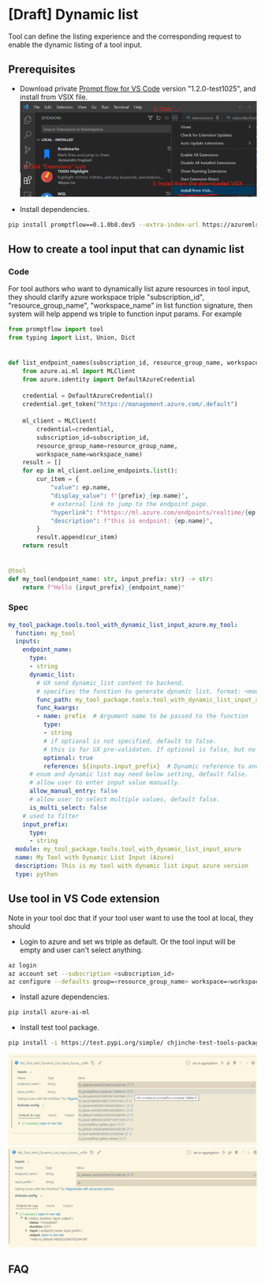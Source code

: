 # [Draft] Dynamic list

Tool can define the listing experience and the corresponding request to enable the dynamic listing of a tool input.

## Prerequisites

- Download private [Prompt flow for VS Code](https://aka.ms/pfvsctest) version "1.2.0-test1025", and install from VSIX file.
![Install private extension](../../media/how-to-guides/develop-a-tool/install-private-extension.png)

- Install dependencies.
```sh
pip install promptflow==0.1.0b8.dev5 --extra-index-url https://azuremlsdktestpypi.azureedge.net/promptflow
```

## How to create a tool input that can dynamic list

### Code

For tool authors who want to dynamically list azure resources in tool input, they should clarify azure workspace triple "subscription_id", "resource_group_name", "workspace_name" in list function signature, then system will help append ws triple to function input params. For example

```python
from promptflow import tool
from typing import List, Union, Dict


def list_endpoint_names(subscription_id, resource_group_name, workspace_name, prefix: str = "") -> List[Dict[str, Union[str, int, float, list, Dict]]]:
    from azure.ai.ml import MLClient
    from azure.identity import DefaultAzureCredential

    credential = DefaultAzureCredential()
    credential.get_token("https://management.azure.com/.default")

    ml_client = MLClient(
        credential=credential,
        subscription_id=subscription_id,
        resource_group_name=resource_group_name,
        workspace_name=workspace_name)
    result = []
    for ep in ml_client.online_endpoints.list():
        cur_item = {
            "value": ep.name,
            "display_value": f"{prefix}_{ep.name}",
            # external link to jump to the endpoint page.
            "hyperlink": f"https://ml.azure.com/endpoints/realtime/{ep.name}/detail?wsid=/subscriptions/{subscription_id}/resourceGroups/{resource_group_name}/providers/Microsoft.MachineLearningServices/workspaces/{workspace_name}",
            "description": f"this is endpoint: {ep.name}",
        }
        result.append(cur_item)
    return result


@tool
def my_tool(endpoint_name: str, input_prefix: str) -> str:
    return f"Hello {input_prefix}_{endpoint_name}"
```

### Spec
```yaml
my_tool_package.tools.tool_with_dynamic_list_input_azure.my_tool:
  function: my_tool
  inputs:
    endpoint_name:
      type:
      - string
      dynamic_list:
        # UX send dynamic_list content to backend.
        # specifies the function to generate dynamic list. format: <module>.<func>
        func_path: my_tool_package.tools.tool_with_dynamic_list_input_azure.list_endpoint_names
        func_kwargs: 
        - name: prefix  # Argument name to be passed to the function
          type: 
          - string
          # if optional is not specified, default to false.
          # this is for UX pre-validaton. If optional is false, but no input. UX can throw error in advanced.
          optional: true
          reference: ${inputs.input_prefix}  # Dynamic reference to another input parameter
      # enum and dynamic list may need below setting, default false.
      # allow user to enter input value manually.
      allow_manual_entry: false
      # allow user to select multiple values, default false.
      is_multi_select: false
    # used to filter 
    input_prefix:
      type:
      - string
  module: my_tool_package.tools.tool_with_dynamic_list_input_azure
  name: My Tool with Dynamic List Input (Azure)
  description: This is my tool with dynamic list input azure version
  type: python
```

## Use tool in VS Code extension

Note in your tool doc that if your tool user want to use the tool at local, they should

- Login to azure and set ws triple as default. Or the tool input will be empty and user can't select anything.

```sh
az login
az account set --subscription <subscription_id>
az configure --defaults group=<resource_group_name> workspace=<workspace_name>
```
- Install azure dependencies.
```sh
pip install azure-ai-ml
```
- Install test tool package.
```sh
pip install -i https://test.pypi.org/simple/ chjinche-test-tools-package==0.0.5
```

![dynamic list tool input](../../media/how-to-guides/develop-a-tool/dynamic-list-tool-input.png)
![dynamic list tool run](../../media/how-to-guides/develop-a-tool/dynamic-list-tool-run.png)


## FAQ
